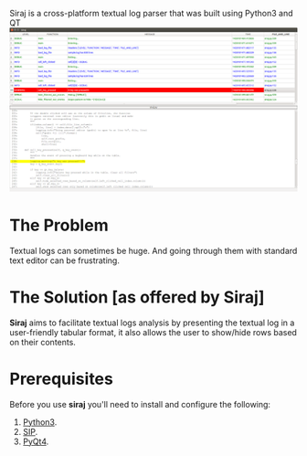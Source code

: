 Siraj is a cross-platform textual log parser that was built using Python3 and QT
![Siraj GUI](siraj_screenshot.png "Siraj") 

# The Problem

Textual logs can sometimes be huge. And going through them with standard text 
editor can be frustrating.


# The Solution [as offered by Siraj]

**Siraj**  aims to facilitate textual logs analysis by presenting the textual
log in a user-friendly tabular format, it also allows the user to show/hide rows 
based on their contents.

# Prerequisites

Before you use **siraj**  you'll need to install and configure the following:

1.  [Python3](https://www.python.org/downloads/). 
2.  [SIP](http://www.riverbankcomputing.com/software/sip/download).
3.  [PyQt4](http://www.riverbankcomputing.com/software/pyqt/download).

